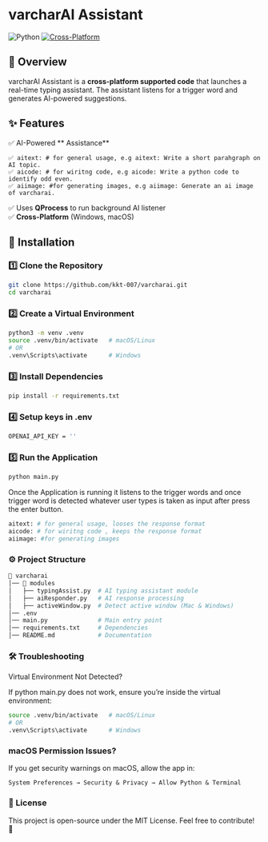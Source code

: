 # varcharAI Assistant 

![Python](https://img.shields.io/badge/Python-3.8%2B-blue)
[![Cross-Platform](https://img.shields.io/badge/Cross%20Platform-MacOS%20%7C%20Windows-blue)](https://www.python.org/downloads/)

## 📖 Overview  
varcharAI Assistant is a **cross-platform supported code** that launches a real-time typing assistant. The assistant listens for a trigger word and generates AI-powered suggestions.

## ✨ Features  
✅ AI-Powered ** Assistance**

    ✅ aitext: # for general usage, e.g aitext: Write a short parahgraph on AI topic.  
    ✅ aicode: # for wiritng code, e.g aicode: Write a python code to identify odd even.  
    ✅ aiimage: #for generating images, e.g aiimage: Generate an ai image of varcharai.  
✅ Uses **QProcess** to run background AI listener  
✅ **Cross-Platform** (Windows, macOS)  

## 🚀 Installation  

### 1️⃣ Clone the Repository  
```sh
git clone https://github.com/kkt-007/varcharai.git
cd varcharai
```
### 2️⃣ Create a Virtual Environment
```sh
python3 -m venv .venv
source .venv/bin/activate   # macOS/Linux
# OR
.venv\Scripts\activate      # Windows
```
### 3️⃣ Install Dependencies
```sh
pip install -r requirements.txt
```
### 4️⃣ Setup keys in .env
```sh
OPENAI_API_KEY = ''
```
### 5️⃣ Run the Application
```sh
python main.py
```
Once the Application is running it listens to the trigger words and once trigger word is detected whatever user types is taken as input after press the enter button.
```sh
aitext: # for general usage, looses the response format
aicode: # for wiritng code , keeps the response format
aiimage: #for generating images
```
### ⚙️ Project Structure
```sh
📂 varcharai
│── 📂 modules
│   ├── typingAssist.py  # AI typing assistant module
│   ├── aiResponder.py   # AI response processing
│   ├── activeWindow.py  # Detect active window (Mac & Windows)
│── .env  
│── main.py              # Main entry point 
│── requirements.txt     # Dependencies
│── README.md            # Documentation
```

### 🛠️ Troubleshooting

Virtual Environment Not Detected?

If python main.py does not work, ensure you’re inside the virtual environment:
```sh
source .venv/bin/activate   # macOS/Linux
# OR
.venv\Scripts\activate      # Windows
```

### macOS Permission Issues?

If you get security warnings on macOS, allow the app in:

	System Preferences → Security & Privacy → Allow Python & Terminal

### 📝 License

This project is open-source under the MIT License. Feel free to contribute! 🚀
